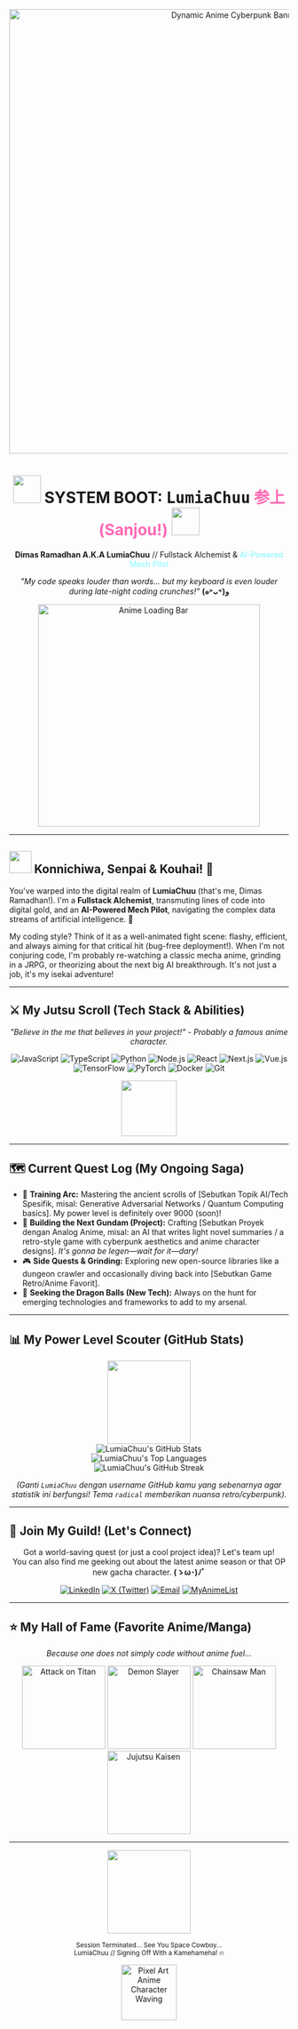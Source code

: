 <div align="center">

  <img src="https://media.giphy.com/media/3oKGZpoy83GP4w12V2/giphy.gif" alt="Dynamic Anime Cyberpunk Banner" width="800"/>
  <h1>
    <img src="https://media1.giphy.com/media/v1.Y2lkPTc5MGI3NjExNWY4MmZmMzMyZGM2NjcxZDAzY2U4YjIzMWQwZWRmMGM4ODE2MDI5MyZlcD12MV9pbnRlcm5hbF9naWZfYnlfaWQmY3Q9cw/MOWPkhRAbR4ht7m61i/giphy.gif" width="50" /> SYSTEM BOOT: <samp>LumiaChuu</samp> <font color="#FF69B4">参上 (Sanjou!)</font>
    <img src="https://media1.giphy.com/media/v1.Y2lkPTc5MGI3NjExNWY4MmZmMzMyZGM2NjcxZDAzY2U4YjIzMWQwZWRmMGM4ODE2MDI5MyZlcD12MV9pbnRlcm5hbF9naWZfYnlfaWQmY3Q9cw/MOWPkhRAbR4ht7m61i/giphy.gif" width="50" />
  </h1>
  <p><strong>Dimas Ramadhan A.K.A LumiaChuu</strong> // Fullstack Alchemist & <font color="#7DF9FF">AI-Powered Mech Pilot</font></p>
  <p><em>"My code speaks louder than words... but my keyboard is even louder during late-night coding crunches!"</em> <strong>(๑˃ᴗ˂)ﻭ</strong></p>

  <img src="https://media.giphy.com/media/3o7bu3XilJ5BOiSGic/giphy.gif" alt="Anime Loading Bar" width="400"/>
  </div>

---

## <img src="https://media.tenor.com/images/a20c160a82894889320939828515955c/tenor.gif" width="40"/> Konnichiwa, Senpai & Kouhai! 👋

You've warped into the digital realm of **LumiaChuu** (that's me, Dimas Ramadhan!). I'm a **Fullstack Alchemist**, transmuting lines of code into digital gold, and an **AI-Powered Mech Pilot**, navigating the complex data streams of artificial intelligence. 🚀

My coding style? Think of it as a well-animated fight scene: flashy, efficient, and always aiming for that critical hit (bug-free deployment!). When I'm not conjuring code, I'm probably re-watching a classic mecha anime, grinding in a JRPG, or theorizing about the next big AI breakthrough. It's not just a job, it's my isekai adventure!

---

## ⚔️ My Jutsu Scroll (Tech Stack & Abilities)

<p align="center">
  <em>"Believe in the me that believes in your project!" - Probably a famous anime character.</em>
</p>

<div align="center">
  <img src="https://img.shields.io/badge/JavaScript-F7DF1E?style=for-the-badge&logo=javascript&logoColor=black&labelColor=151515" alt="JavaScript"/>
  <img src="https://img.shields.io/badge/TypeScript-3178C6?style=for-the-badge&logo=typescript&logoColor=white&labelColor=151515" alt="TypeScript"/>
  <img src="https://img.shields.io/badge/Python-3776AB?style=for-the-badge&logo=python&logoColor=white&labelColor=151515" alt="Python"/>
  <img src="https://img.shields.io/badge/Node.js-339933?style=for-the-badge&logo=nodedotjs&logoColor=white&labelColor=151515" alt="Node.js"/>
  <img src="https://img.shields.io/badge/React-61DAFB?style=for-the-badge&logo=react&logoColor=black&labelColor=151515" alt="React"/>
  <img src="https://img.shields.io/badge/Next.js-000000?style=for-the-badge&logo=nextdotjs&logoColor=white&labelColor=151515" alt="Next.js"/>
  <img src="https://img.shields.io/badge/Vue.js-4FC08D?style=for-the-badge&logo=vuedotjs&logoColor=white&labelColor=151515" alt="Vue.js"/>
  <img src="https://img.shields.io/badge/TensorFlow-FF6F00?style=for-the-badge&logo=tensorflow&logoColor=white&labelColor=151515" alt="TensorFlow"/>
  <img src="https://img.shields.io/badge/PyTorch-EE4C2C?style=for-the-badge&logo=pytorch&logoColor=white&labelColor=151515" alt="PyTorch"/>
  <img src="https://img.shields.io/badge/Docker-2496ED?style=for-the-badge&logo=docker&logoColor=white&labelColor=151515" alt="Docker"/>
  <img src="https://img.shields.io/badge/Git-F05032?style=for-the-badge&logo=git&logoColor=white&labelColor=151515" alt="Git"/>
  </div>
<p align="center">
  <img src="https://media.giphy.com/media/l0MYSSfZgAAdOkL8Q/giphy.gif" width="100"/> </p>

---

## 🗺️ Current Quest Log (My Ongoing Saga)

* 🧠 **Training Arc:** Mastering the ancient scrolls of [Sebutkan Topik AI/Tech Spesifik, misal: Generative Adversarial Networks / Quantum Computing basics]. My power level is definitely over 9000 (soon)!
* 🚀 **Building the Next Gundam (Project):** Crafting [Sebutkan Proyek dengan Analog Anime, misal: an AI that writes light novel summaries / a retro-style game with cyberpunk aesthetics and anime character designs]. *It's gonna be legen—wait for it—dary!*
* 🎮 **Side Quests & Grinding:** Exploring new open-source libraries like a dungeon crawler and occasionally diving back into [Sebutkan Game Retro/Anime Favorit].
* 🌟 **Seeking the Dragon Balls (New Tech):** Always on the hunt for emerging technologies and frameworks to add to my arsenal.

---

## 📊 My Power Level Scouter (GitHub Stats)
<div align="center">
  <img src="https://media.giphy.com/media/NqNrz1jT4nU4g/giphy.gif" width="150"/> <br/>
  <img src="https://github-readme-stats.vercel.app/api?username=LumiaChuu&show_icons=true&theme=radical&icon_color=79ff97&text_color=9f9f9f&bg_color=151515&hide_border=true&count_private=true&rank_icon=github" alt="LumiaChuu's GitHub Stats" />
  <br/>
  <img src="https://github-readme-stats.vercel.app/api/top-langs/?username=LumiaChuu&layout=compact&theme=radical&bg_color=151515&hide_border=true&text_color=9f9f9f" alt="LumiaChuu's Top Languages" />
  <br/>
  <img src="https://github-readme-streak-stats.herokuapp.com/?user=LumiaChuu&theme=radical&background=151515&hide_border=true&stroke=79ff97&ring=79ff97&fire=79ff97&currStreakNum=9f9f9f&sideNums=9f9f9f&sideLabels=9f9f9f&dates=9f9f9f" alt="LumiaChuu's GitHub Streak" />

  *(Ganti `LumiaChuu` dengan username GitHub kamu yang sebenarnya agar statistik ini berfungsi! Tema `radical` memberikan nuansa retro/cyberpunk).*
</div>

---

## 💌 Join My Guild! (Let's Connect)
<div align="center">
  <p>Got a world-saving quest (or just a cool project idea)? Let's team up! <br/> You can also find me geeking out about the latest anime season or that OP new gacha character. <strong>(ゝω･)ﾉﾞ</strong></p>

  <a href="[LINK_LINKEDIN_KAMU]" target="_blank"><img src="https://img.shields.io/badge/LinkedIn-0077B5?style=for-the-badge&logo=linkedin&logoColor=white" alt="LinkedIn"/></a>
  <a href="[https://x.com/LumiaChuu]" target="_blank"><img src="https://img.shields.io/badge/X_ (Twitter)-000000?style=for-the-badge&logo=x&logoColor=white" alt="X (Twitter)"/></a>
  <a href="mailto:[LumiaChuu@hotmail.com]"><img src="https://img.shields.io/badge/Email_Me-D14836?style=for-the-badge&logo=gmail&logoColor=white" alt="Email"/></a>
  <a href="[https://myanimelist.net/profile/LumiaChuu]" target="_blank"><img src="https://img.shields.io/badge/MyAnimeList-2E51A2?style=for-the-badge&logo=myanimelist&logoColor=white" alt="MyAnimeList"/></a>
  </div>

---
## ⭐ My Hall of Fame (Favorite Anime/Manga)
<div align="center">
  <p><em>Because one does not simply code without anime fuel...</em></p>
  <img src="https://cdn.myanimelist.net/images/anime/11/39717.jpg" alt="Attack on Titan" width="150" title="Attack on Titan"/>
  <img src="https://cdn.myanimelist.net/images/anime/1208/94745.jpg" alt="Demon Slayer" width="150" title="Demon Slayer: Kimetsu no Yaiba"/>
  <img src="https://cdn.myanimelist.net/images/manga/3/258224.jpg" alt="Chainsaw Man" width="150" title="Chainsaw Man"/>
  <img src="https://cdn.myanimelist.net/images/anime/1120/138730.jpg" alt="Jujutsu Kaisen" width="150" title="Jujutsu Kaisen"/>
  </div>

---

<div align="center">
  <img src="https://media.giphy.com/media/iPqkwLAbP022Y/giphy.gif" width="150" /> <p><small>Session Terminated... See You Space Cowboy... <br/> LumiaChuu // Signing Off With a Kamehameha! 🔥</small></p>
  <img src="https://media1.giphy.com/media/v1.Y2lkPTc5MGI3NjExZjdjNmYzMGE2ZjM2ODZlOTY4MWQyZDIxYWI5ZWMyMTYxYzBkMDIzYyZlcD12MV9pbnRlcm5hbF9naWZfYnlfaWQmY3Q9cw/3o7btL5h58L4nkvPjy/giphy.gif" width="100" alt="Pixel Art Anime Character Waving"/>
  </div>
